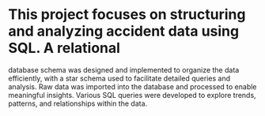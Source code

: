 # This project focuses on structuring and analyzing accident data using SQL. A relational 
database schema was designed and implemented to organize the data efficiently, with a star
schema used to facilitate detailed queries and analysis. Raw data was imported into the 
database and processed to enable meaningful insights. Various SQL queries were developed 
to explore trends, patterns, and relationships within the data. 
